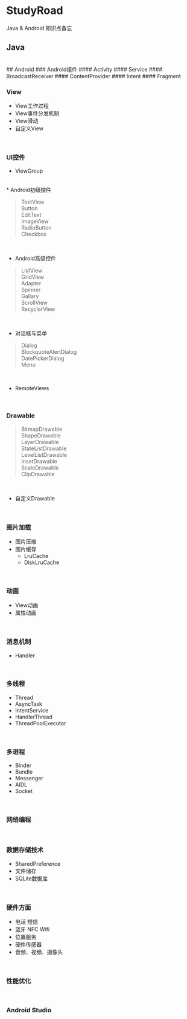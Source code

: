 # StudyRoad
Java &amp; Android 知识点备忘

## Java
<br>
## Android
### Android组件
#### Activity
#### Service
#### BroadcastReceiver
#### ContentProvider
#### Intent
#### Fragment
<br>

### View
* View工作过程
* View事件分发机制
* View滑动
* 自定义View
<br>

### UI控件
* ViewGroup

<br>
* Android初级控件

> TextView<br>
> Button<br>
> EditText<br>
> ImageView<br>
> RadioButton<br>
> Checkbox<br>

<br>

* Android高级控件

> ListView<br>
> GridView<br>
> Adapter<br>
> Spinner<br>
> Gallary<br>
> ScrollView<br>
> RecyclerView<br>

<br>

* 对话框与菜单

> Dialog<br>
> BlockquoteAlertDialog<br>
> DatePickerDialog<br>
> Menu<br>

<br>

* RemoteViews
<br>

### Drawable
> BitmapDrawable<br>
> ShapeDrawable<br>
> LayerDrawable<br>
> StateListDrawable<br>
> LevelListDrawable<br>
> InsetDrawable<br>
> ScaleDrawable<br>
> ClipDrawable<br>

<br>

* 自定义Drawable

<br>

### 图片加载
* 图片压缩
* 图片缓存
  * LruCache
  * DiskLruCache
<br>

### 动画
* View动画
* 属性动画
<br>

### 消息机制
* Handler
<br>

### 多线程
* Thread
* AsyncTask
* IntentService
* HandlerThread
* ThreadPoolExecutor
<br>

### 多进程
* Binder
* Bundle
* Messenger
* AIDL
* Socket
<br>

### 网络编程
<br>

### 数据存储技术
* SharedPreference
* 文件储存
* SQLite数据库

<br>

### 硬件方面
* 电话 短信
* 蓝牙 NFC Wifi
* 位置服务
* 硬件传感器
* 音频、视频、摄像头

<br>

### 性能优化
<br>

### Android Studio
<br>

